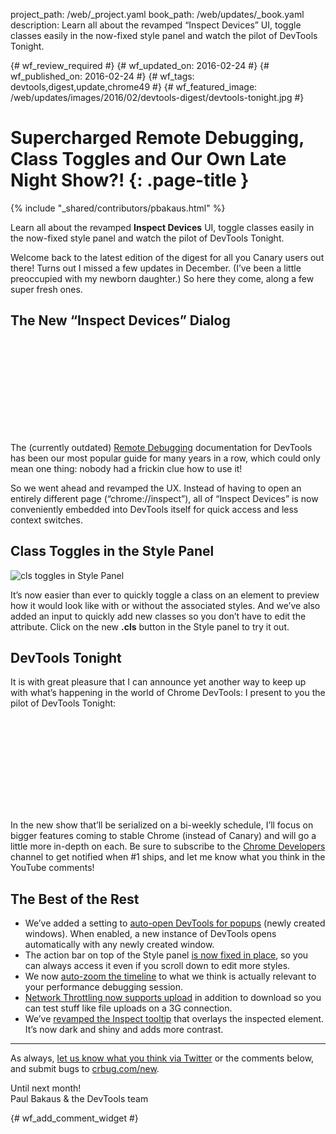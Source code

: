 project_path: /web/_project.yaml
book_path: /web/updates/_book.yaml
description: Learn all about the revamped “Inspect Devices” UI, toggle classes easily in the now-fixed style panel and watch the pilot of DevTools Tonight.

{# wf_review_required #}
{# wf_updated_on: 2016-02-24 #}
{# wf_published_on: 2016-02-24 #}
{# wf_tags: devtools,digest,update,chrome49 #}
{# wf_featured_image: /web/updates/images/2016/02/devtools-digest/devtools-tonight.jpg #}

# Supercharged Remote Debugging, Class Toggles and Our Own Late Night Show?! {: .page-title }

{% include "_shared/contributors/pbakaus.html" %}



Learn all about the revamped <strong>Inspect Devices</strong> UI, toggle classes easily in the now-fixed style panel and watch the pilot of DevTools Tonight.

Welcome back to the latest edition of the digest for all you Canary users out there! Turns out I missed a few updates in December. (I’ve been a little preoccupied with my newborn daughter.) So here they come, along a few super fresh ones.

## The New “Inspect Devices” Dialog

<div class="video-wrapper">
  <iframe class="devsite-embedded-youtube-video" data-video-id="Rp4HO7G0xJI"
          data-autohide="1" data-showinfo="0" frameborder="0" allowfullscreen>
  </iframe>
</div>

The (currently outdated) [Remote Debugging](https://developers.google.com/web/tools/chrome-devtools/debug/remote-debugging/remote-debugging) documentation for DevTools has been our most popular guide for many years in a row, which could only mean one thing: nobody had a frickin clue how to use it!

So we went ahead and revamped the UX. Instead of having to open an entirely different page (“chrome://inspect”), all of “Inspect Devices” is now conveniently embedded into DevTools itself for quick access and less context switches.

## Class Toggles in the Style Panel

![cls toggles in Style Panel](/web/updates/images/2016/02/devtools-digest/cls-toggles.png)

It’s now easier than ever to quickly toggle a class on an element to preview how it would look like with or without the associated styles. And we’ve also added an input to quickly add new classes so you don’t have to edit the attribute. Click on the new **.cls** button in the Style panel to try it out.

## DevTools Tonight

It is with great pleasure that I can announce yet another way to keep up with what’s happening in the world of Chrome DevTools: I present to you the pilot of DevTools Tonight:

<div class="video-wrapper">
  <iframe class="devsite-embedded-youtube-video" data-video-id="nLpNHNlonMs"
          data-autohide="1" data-showinfo="0" frameborder="0" allowfullscreen>
  </iframe>
</div>

In the new show that’ll be serialized on a bi-weekly schedule, I’ll focus on bigger features coming to stable Chrome (instead of Canary) and will go a little more in-depth on each. Be sure to subscribe to the [Chrome Developers](https://www.youtube.com/user/ChromeDevelopers) channel to get notified when #1 ships, and let me know what you think in the YouTube comments!

## The Best of the Rest

  * We’ve added a setting to [auto-open DevTools for popups](https://twitter.com/ChromeDevTools/status/697993811696291842) (newly created windows). When enabled, a new instance of DevTools opens automatically with any newly created window.
  * The action bar on top of the Style panel [is now fixed in place](https://twitter.com/ChromeDevTools/status/676839096405221376), so you can always access it even if you scroll down to edit more styles.
  * We now [auto-zoom the timeline](https://twitter.com/ChromeDevTools/status/678992332922818560) to what we think is actually relevant to your performance debugging session.
  * [Network Throttling now supports upload](https://twitter.com/ChromeDevTools/status/679356228326195201) in addition to download so you can test stuff like file uploads on a 3G connection.
  * We’ve [revamped the Inspect tooltip](https://twitter.com/ChromeDevTools/status/697114761129914370) that overlays the inspected element. It’s now dark and shiny and adds more contrast.

- - -

As always, [let us know what you think via 
Twitter](https://twitter.com/intent/tweet?text=%40ChromeDevTools) or the 
comments below, and submit bugs to [crbug.com/new](https://crbug.com/new).

Until next month!  
Paul Bakaus & the DevTools team


{# wf_add_comment_widget #}
